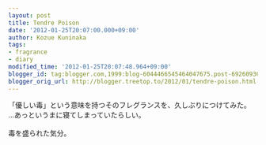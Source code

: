 ```yaml
---
layout: post
title: Tendre Poison
date: '2012-01-25T20:07:00.000+09:00'
author: Kozue Kuninaka
tags:
- fragrance
- diary
modified_time: '2012-01-25T20:07:48.964+09:00'
blogger_id: tag:blogger.com,1999:blog-6044466545464047675.post-6926093669757680431
blogger_orig_url: http://blogger.treetop.to/2012/01/tendre-poison.html
---
```


「優しい毒」という意味を持つそのフレグランスを、久しぶりにつけてみた。<br />…あっというまに寝てしまっていたらしい。<br /><br />毒を盛られた気分。